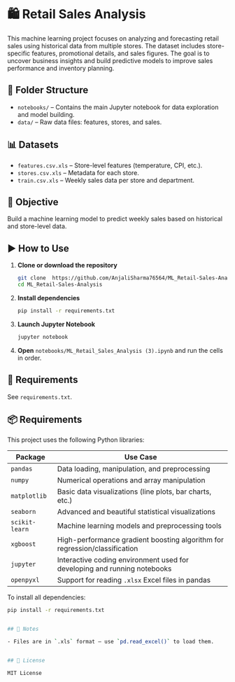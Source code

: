 # 🛍️ Retail Sales Analysis

This machine learning project focuses on analyzing and forecasting retail sales using historical data from multiple stores. The dataset includes store-specific features, promotional details, and sales figures. The goal is to uncover business insights and build predictive models to improve sales performance and inventory planning.
## 📁 Folder Structure

- `notebooks/` – Contains the main Jupyter notebook for data exploration and model building.
- `data/` – Raw data files: features, stores, and sales.

## 📊 Datasets

- `features.csv.xls` – Store-level features (temperature, CPI, etc.).
- `stores.csv.xls` – Metadata for each store.
- `train.csv.xls` – Weekly sales data per store and department.

## 🧠 Objective

Build a machine learning model to predict weekly sales based on historical and store-level data.

## ▶️ How to Use

1. **Clone or download the repository**
   ```bash
   git clone  https://github.com/AnjaliSharma76564/ML_Retail-Sales-Analysis.git
   cd ML_Retail-Sales-Analysis
   ```

2. **Install dependencies**
   ```bash
   pip install -r requirements.txt
   ```

3. **Launch Jupyter Notebook**
   ```bash
   jupyter notebook
   ```

4. **Open** `notebooks/ML_Retail_Sales_Analysis (3).ipynb` and run the cells in order.

## 🧰 Requirements

See `requirements.txt`.
## 📦 Requirements

This project uses the following Python libraries:

| Package        | Use Case                                                                 |
|----------------|--------------------------------------------------------------------------|
| `pandas`       | Data loading, manipulation, and preprocessing                            |
| `numpy`        | Numerical operations and array manipulation                              |
| `matplotlib`   | Basic data visualizations (line plots, bar charts, etc.)                 |
| `seaborn`      | Advanced and beautiful statistical visualizations                        |
| `scikit-learn` | Machine learning models and preprocessing tools                          |
| `xgboost`      | High-performance gradient boosting algorithm for regression/classification |
| `jupyter`      | Interactive coding environment used for developing and running notebooks |
| `openpyxl`     | Support for reading `.xlsx` Excel files in pandas                        |

To install all dependencies:

```bash
pip install -r requirements.txt


## 📌 Notes

- Files are in `.xls` format — use `pd.read_excel()` to load them.


## 📄 License

MIT License
